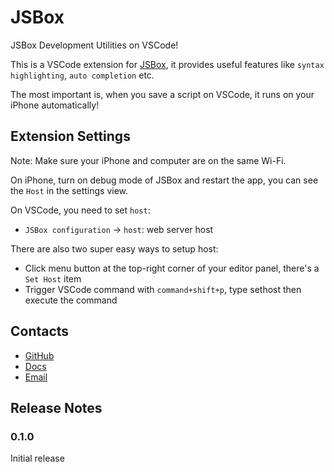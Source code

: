 # JSBox

JSBox Development Utilities on VSCode!

This is a VSCode extension for [JSBox](https://docs.xteko.com), it provides useful features like `syntax highlighting`, `auto completion` etc.

The most important is, when you save a script on VSCode, it runs on your iPhone automatically!

## Extension Settings

Note: Make sure your iPhone and computer are on the same Wi-Fi.

On iPhone, turn on debug mode of JSBox and restart the app, you can see the `Host` in the settings view.

On VSCode, you need to set `host`:

* `JSBox configuration` -> `host`: web server host

There are also two super easy ways to setup host:

- Click menu button at the top-right corner of your editor panel, there's a `Set Host` item
- Trigger VSCode command with `command+shift+p`, type sethost then execute the command

## Contacts

- [GitHub](https://github.com/cyanzhong/vscode-jsbox)
- [Docs](https://docs.xteko.com)
- [Email](mailto:log.e@qq.com)

## Release Notes

### 0.1.0

Initial release
